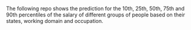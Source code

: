 The following repo shows the prediction for the 10th, 25th, 50th, 75th and 90th percentiles of the salary of different groups of people based on their states, working domain and occupation.
